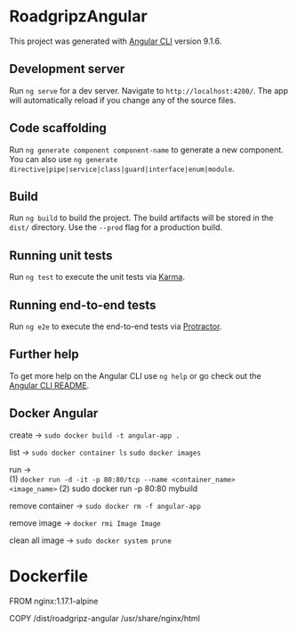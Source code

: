 # RoadgripzAngular

This project was generated with [Angular CLI](https://github.com/angular/angular-cli) version 9.1.6.

## Development server

Run `ng serve` for a dev server. Navigate to `http://localhost:4200/`. The app will automatically reload if you change any of the source files.

## Code scaffolding

Run `ng generate component component-name` to generate a new component. You can also use `ng generate directive|pipe|service|class|guard|interface|enum|module`.

## Build

Run `ng build` to build the project. The build artifacts will be stored in the `dist/` directory. Use the `--prod` flag for a production build.

## Running unit tests

Run `ng test` to execute the unit tests via [Karma](https://karma-runner.github.io).

## Running end-to-end tests

Run `ng e2e` to execute the end-to-end tests via [Protractor](http://www.protractortest.org/).

## Further help

To get more help on the Angular CLI use `ng help` or go check out the [Angular CLI README](https://github.com/angular/angular-cli/blob/master/README.md).

## Docker Angular

create ->   `sudo docker build -t angular-app .`

list ->  `sudo docker container ls`
           `sudo docker images`

run ->  
(1) `docker run -d -it -p 80:80/tcp --name <container_name>   <image_name>`
(2) sudo docker run -p 80:80 mybuild

remove container ->  `sudo docker rm -f angular-app`

remove image -> `docker rmi Image Image`

clean all image ->  `sudo docker system prune`

# Dockerfile
FROM nginx:1.17.1-alpine

COPY /dist/roadgripz-angular /usr/share/nginx/html
